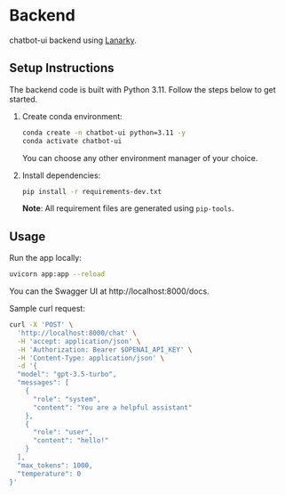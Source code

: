 # Backend

chatbot-ui backend using [Lanarky](https://github.com/ajndkr/lanarky).

## Setup Instructions

The backend code is built with Python 3.11. Follow the steps below
to get started.

1.  Create conda environment:

    ```bash
    conda create -n chatbot-ui python=3.11 -y
    conda activate chatbot-ui
    ```

    You can choose any other environment manager of your choice.

2.  Install dependencies:

    ```bash
    pip install -r requirements-dev.txt
    ```

    **Note**: All requirement files are generated using `pip-tools`.

## Usage

Run the app locally:

```bash
uvicorn app:app --reload
```

You can the Swagger UI at http://localhost:8000/docs.

Sample curl request:

```bash
curl -X 'POST' \
  'http://localhost:8000/chat' \
  -H 'accept: application/json' \
  -H 'Authorization: Bearer $OPENAI_API_KEY' \
  -H 'Content-Type: application/json' \
  -d '{
  "model": "gpt-3.5-turbo",
  "messages": [
    {
      "role": "system",
      "content": "You are a helpful assistant"
    },
    {
      "role": "user",
      "content": "hello!"
    }
  ],
  "max_tokens": 1000,
  "temperature": 0
}'
```
